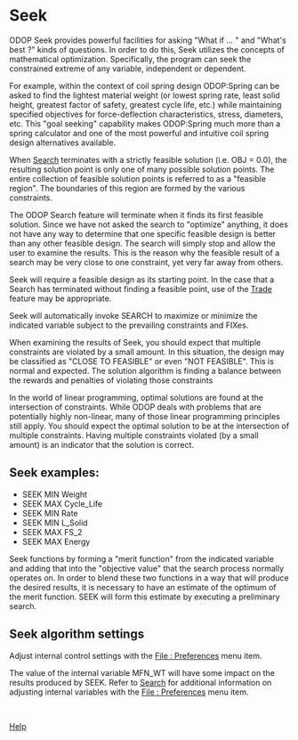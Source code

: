 # Seek

ODOP Seek provides powerful facilities for asking "What if ... " 
and "What's best ?" kinds of questions. 
In order to do this, Seek utilizes the concepts of mathematical optimization. 
Specifically, the program can seek the constrained extreme of any variable, independent or dependent. 

For example, within the context of coil spring design 
ODOP:Spring can be asked to find the lightest material weight 
(or lowest spring rate, least solid height, greatest factor of safety, greatest cycle life, etc.) 
while maintaining specified objectives for force-deflection characteristics, stress, diameters, etc. 
This "goal seeking" capability makes ODOP:Spring much more than a spring calculator and 
one of the most powerful and intuitive coil spring design alternatives available. 

When [Search](search.html) terminates with a strictly feasible solution (i.e. OBJ = 0.0), 
the resulting solution point is only one of many possible solution points. 
The entire collection of feasible solution points is referred to as a "feasible region". 
The boundaries of this region are formed by the various constraints. 

The ODOP Search feature will terminate when it finds its first feasible solution. 
Since we have not asked the search to "optimize" anything, it does not have 
any way to determine that one specific feasible design is better than any 
other feasible design. 
The search will simply stop and allow the user to examine the results. 
This is the reason why the feasible result of a search may be very close to one constraint, 
yet very far away from others. 

Seek will require a feasible design as its starting point. 
In the case that a Search has terminated without finding a feasible point, 
use of the [Trade](trade.html) feature may be appropriate. 

Seek will automatically invoke SEARCH to maximize or minimize the indicated 
variable subject to the prevailing constraints and FIXes. 

When examining the results of Seek, 
you should expect that multiple constraints are violated by a small amount. 
In this situation, the design may be classified as "CLOSE TO FEASIBLE" or even "NOT FEASIBLE". 
This is normal and expected. 
The solution algorithm is finding a balance between the rewards and penalties of violating those constraints 

In the world of linear programming, 
optimal solutions are found at the intersection of constraints. 
While ODOP deals with problems that are potentially highly non-linear, 
many of those linear programming principles still apply. 
You should expect the optimal solution to be at the intersection of multiple constraints. 
Having multiple constraints violated (by a small amount) is an indicator that the solution is correct. 

## Seek examples: 
* SEEK  MIN  Weight
* SEEK  MAX  Cycle\_Life
* SEEK  MIN  Rate
* SEEK  MIN  L\_Solid
* SEEK  MAX  FS_2
* SEEK  MAX  Energy

Seek functions by forming a "merit function" from the indicated variable 
and adding that into the "objective value" that the search process 
normally operates on. 
In order to blend these two functions in a way that will produce the desired results, 
it is necessary to have an estimate of the optimum of the merit function. 
SEEK will form this estimate by executing a preliminary search. 

## Seek algorithm settings 

Adjust internal control settings with the [File : Preferences](menus.html#FilePreferences) menu item. 

The value of the internal variable MFN_WT will have some impact on the 
results produced by SEEK. 
Refer to [Search](search.html) for additional information on adjusting internal variables 
with the [File : Preferences](menus.html#FilePreferences) menu item. 

&nbsp;  

[Help](/docs/Help) 

